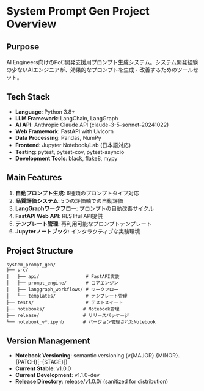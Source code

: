 # System Prompt Gen Project Overview

## Purpose
AI Engineers向けのPoC開発支援用プロンプト生成システム。システム開発経験の少ないAIエンジニアが、効果的なプロンプトを生成・改善するためのツールセット。

## Tech Stack
- **Language**: Python 3.8+
- **LLM Framework**: LangChain, LangGraph
- **AI API**: Anthropic Claude API (claude-3-5-sonnet-20241022)
- **Web Framework**: FastAPI with Uvicorn
- **Data Processing**: Pandas, NumPy
- **Frontend**: Jupyter Notebook/Lab (日本語対応)
- **Testing**: pytest, pytest-cov, pytest-asyncio
- **Development Tools**: black, flake8, mypy

## Main Features
1. **自動プロンプト生成**: 6種類のプロンプトタイプ対応
2. **品質評価システム**: 5つの評価軸での自動評価
3. **LangGraphワークフロー**: プロンプトの自動改善サイクル
4. **FastAPI Web API**: RESTful API提供
5. **テンプレート管理**: 再利用可能なプロンプトテンプレート
6. **Jupyterノートブック**: インタラクティブな実験環境

## Project Structure
```
system_prompt_gen/
├── src/
│   ├── api/                 # FastAPI実装
│   ├── prompt_engine/       # コアエンジン
│   ├── langgraph_workflows/ # ワークフロー
│   └── templates/           # テンプレート管理
├── tests/                   # テストスイート
├── notebooks/              # Notebook管理
├── release/                # リリースパッケージ
└── notebook_v*.ipynb       # バージョン管理されたNotebook
```

## Version Management
- **Notebook Versioning**: semantic versioning (v{MAJOR}.{MINOR}.{PATCH}[-{STAGE}])
- **Current Stable**: v1.0.0
- **Current Development**: v1.1.0-dev
- **Release Directory**: release/v1.0.0/ (sanitized for distribution)